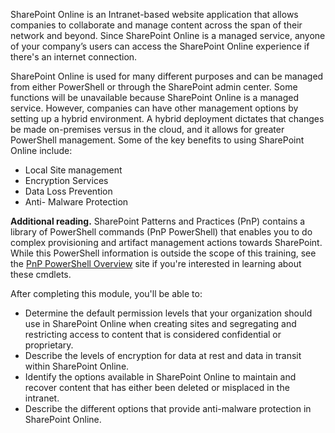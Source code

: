 SharePoint Online is an Intranet-based website application that allows companies to collaborate and manage content across the span of their network and beyond. Since SharePoint Online is a managed service, anyone of your company’s users can access the SharePoint Online experience if there's an internet connection.

SharePoint Online is used for many different purposes and can be managed from either PowerShell or through the SharePoint admin center. Some functions will be unavailable because SharePoint Online is a managed service. However, companies can have other management options by setting up a hybrid environment. A hybrid deployment dictates that changes be made on-premises versus in the cloud, and it allows for greater PowerShell management. Some of the key benefits to using SharePoint Online include:

 *  Local Site management
 *  Encryption Services
 *  Data Loss Prevention
 *  Anti- Malware Protection

**Additional reading.** SharePoint Patterns and Practices (PnP) contains a library of PowerShell commands (PnP PowerShell) that enables you to do complex provisioning and artifact management actions towards SharePoint. While this PowerShell information is outside the scope of this training, see the [PnP PowerShell Overview](https://docs.microsoft.com/powershell/sharepoint/sharepoint-pnp/sharepoint-pnp-cmdlets?azure-portal=true) site if you're interested in learning about these cmdlets.

After completing this module, you'll be able to:

 *  Determine the default permission levels that your organization should use in SharePoint Online when creating sites and segregating and restricting access to content that is considered confidential or proprietary.
 *  Describe the levels of encryption for data at rest and data in transit within SharePoint Online.
 *  Identify the options available in SharePoint Online to maintain and recover content that has either been deleted or misplaced in the intranet.
 *  Describe the different options that provide anti-malware protection in SharePoint Online.
